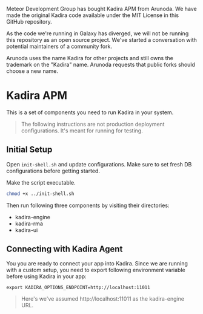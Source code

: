 Meteor Development Group has bought Kadira APM from Arunoda. We have made the original Kadira code available under the MIT License in this GitHub repository.

As the code we're running in Galaxy has diverged, we will not be running this repository as an open source project. We've started a conversation with potential maintainers of a community fork.

Arunoda uses the name Kadira for other projects and still owns the trademark on the "Kadira" name. Arunoda requests that public forks should choose a new name.

# Kadira APM

This is a set of components you need to run Kadira in your system.

> The following instructions are not production deployment configurations. It's meant for running for testing.

## Initial Setup

Open `init-shell.sh` and update configurations.
Make sure to set fresh DB configurations before getting started.

Make the script executable.
```sh
chmod +x ../init-shell.sh
```

Then run following three components by visiting their directories:

* kadira-engine
* kadira-rma
* kadira-ui

## Connecting with Kadira Agent

You you are ready to connect your app into Kadira. Since we are running with a custom setup, you need to export following environment variable before using Kadira in your app:

```
export KADIRA_OPTIONS_ENDPOINT=http://localhost:11011
```

> Here's we've assumed http://localhost:11011 as the kadira-engine URL.
